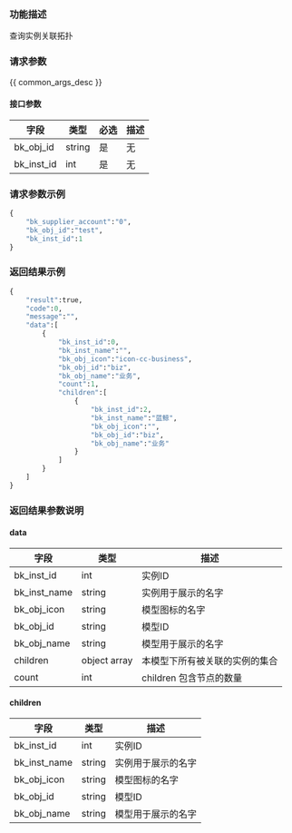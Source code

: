 ### 功能描述

查询实例关联拓扑

### 请求参数

{{ common_args_desc }}

#### 接口参数

| 字段                | 类型   | 必选 | 描述 |
| ------------------- | ------ | ---- | ---- |
| bk_obj_id           | string | 是   | 无   |
| bk_inst_id          | int    | 是   | 无   |


### 请求参数示例

``` python
{
    "bk_supplier_account":"0",
    "bk_obj_id":"test",
    "bk_inst_id":1
}
```


### 返回结果示例

```python
{
    "result":true,
    "code":0,
    "message":"",
    "data":[
        {
            "bk_inst_id":0,
            "bk_inst_name":"",
            "bk_obj_icon":"icon-cc-business",
            "bk_obj_id":"biz",
            "bk_obj_name":"业务",
            "count":1,
            "children":[
                {
                    "bk_inst_id":2,
                    "bk_inst_name":"蓝鲸",
                    "bk_obj_icon":"",
                    "bk_obj_id":"biz",
                    "bk_obj_name":"业务"
                }
            ]
        }
    ]
}
```

### 返回结果参数说明

#### data

| 字段         | 类型         | 描述                           |
| ------------ | ------------ | ------------------------------ |
| bk_inst_id   | int          | 实例ID                         |
| bk_inst_name | string       | 实例用于展示的名字             |
| bk_obj_icon  | string       | 模型图标的名字                 |
| bk_obj_id    | string       | 模型ID                         |
| bk_obj_name  | string       | 模型用于展示的名字             |
| children     | object array | 本模型下所有被关联的实例的集合 |
| count        | int          | children 包含节点的数量        |

#### children

| 字段        | 类型   | 描述               |
|-------------|--------|--------------------|
|bk_inst_id   | int    | 实例ID            |
|bk_inst_name | string | 实例用于展示的名字 |
|bk_obj_icon  | string | 模型图标的名字     |
|bk_obj_id    | string | 模型ID             |
|bk_obj_name  | string | 模型用于展示的名字 |
